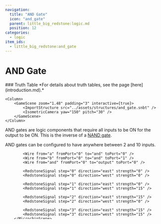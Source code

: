 ```yaml
---
navigation:
  title: "AND Gate"
  icon: "and_gate"
  parent: little_big_redstone:logic.md
  position: 12
categories:
  - logic
item_ids:
  - little_big_redstone:and_gate
---
```


# AND Gate

<FloatingColumn width="100" align="right">
	### Truth Table
	<TruthTable inputs="2">
		<TruthState input="0,0" output="0" />
		<TruthState input="0,1" output="0" />
		<TruthState input="1,0" output="0" />
		<TruthState input="1,1" output="1" />
	</TruthTable>
	*For details about truth tables, see the page [here](introduction.md).*
</FloatingColumn>

<Row>
	<Column>
		<RecipeFor id="and_gate" />
	</Column>

	<Column>
		<GameScene zoom="1.48" padding="3" interactive={true}>
			<ImportStructure src="../assets/structures/and_gate.snbt" />
			<IsometricCamera yaw="150" pitch="30" />
		</GameScene>
	</Column>
</Row>

AND gates are logic components that require all inputs to be ON for the output to be ON. This is the inverse of a
[NAND gate](nand_gate.md).

AND gates can be configured to have anywhere between 2 and 10 inputs.

<Row>
	<Column>
		<MicrochipScene color="red" includeToolbar={true}>
			<Logic name="a" x="0" y="4" type="io" data="{config:{direction:'east'}}" hide={true} />
			<Logic name="b" x="16" y="12" type="io" data="{config:{direction:'west'}}" hide={true} />
			<Logic name="and" x="48" y="8" type="and_gate" />
			<Logic name="output" x="80" y="8" type="io" data="{config:{input:false,signal_strength:15}}" hide={true} />

			<Wire from="a" fromPort="0" to="and" toPort="0" />
			<Wire from="b" fromPort="0" to="and" toPort="1" />
			<Wire from="and" fromPort="0" to="output" toPort="0" />

			<RedstoneSignal step="0" direction="east" strength="0" />
			<RedstoneSignal step="0" direction="west" strength="0" />

			<RedstoneSignal step="1" direction="east" strength="0" />
			<RedstoneSignal step="1" direction="west" strength="15" />

			<RedstoneSignal step="2" direction="east" strength="15" />
			<RedstoneSignal step="2" direction="west" strength="0" />

			<RedstoneSignal step="3" direction="east" strength="15" />
			<RedstoneSignal step="3" direction="west" strength="15" />
		</MicrochipScene>
	</Column>

	<Column>
        <MicrochipScene color="red" includeToolbar={true}>
            <Logic name="a" x="0" y="12" type="io" data="{config:{direction:'north'}}" hide={true} />
            <Logic name="b" x="0" y="20" type="io" data="{config:{direction:'south'}}" hide={true} />
            <Logic name="c" x="0" y="28" type="io" data="{config:{direction:'east'}}" hide={true} />
            <Logic name="d" x="0" y="36" type="io" data="{config:{direction:'west'}}" hide={true} />
            <Logic name="and" x="32" y="16" type="and_gate" data="{config:{input_count:4}}" />
            <Logic name="output" x="64" y="24" type="io" data="{config:{direction:'up',input:false,signal_strength:15}}" hide={true} />

            <Wire from="a" fromPort="0" to="and" toPort="0" />
            <Wire from="b" fromPort="0" to="and" toPort="1" />
            <Wire from="c" fromPort="0" to="and" toPort="2" />
            <Wire from="d" fromPort="0" to="and" toPort="3" />
            <Wire from="and" fromPort="0" to="output" toPort="0" />

            <RedstoneSignal step="0" direction="north" strength="0" />
            <RedstoneSignal step="0" direction="south" strength="0" />
            <RedstoneSignal step="0" direction="east" strength="0" />
            <RedstoneSignal step="0" direction="west" strength="0" />

            <RedstoneSignal step="1" direction="north" strength="15" />
            <RedstoneSignal step="1" direction="south" strength="0" />
            <RedstoneSignal step="1" direction="east" strength="0" />
            <RedstoneSignal step="1" direction="west" strength="0" />

            <RedstoneSignal step="2" direction="north" strength="0" />
            <RedstoneSignal step="2" direction="south" strength="15" />
            <RedstoneSignal step="2" direction="east" strength="0" />
            <RedstoneSignal step="2" direction="west" strength="0" />

            <RedstoneSignal step="3" direction="north" strength="0" />
            <RedstoneSignal step="3" direction="south" strength="0" />
            <RedstoneSignal step="3" direction="east" strength="15" />
            <RedstoneSignal step="3" direction="west" strength="0" />

            <RedstoneSignal step="4" direction="north" strength="0" />
            <RedstoneSignal step="4" direction="south" strength="0" />
            <RedstoneSignal step="4" direction="east" strength="0" />
            <RedstoneSignal step="4" direction="west" strength="15" />

            <RedstoneSignal step="5" direction="north" strength="0" />
            <RedstoneSignal step="5" direction="south" strength="15" />
            <RedstoneSignal step="5" direction="east" strength="0" />
            <RedstoneSignal step="5" direction="west" strength="15" />

            <RedstoneSignal step="6" direction="north" strength="15" />
            <RedstoneSignal step="6" direction="south" strength="0" />
            <RedstoneSignal step="6" direction="east" strength="15" />
            <RedstoneSignal step="6" direction="west" strength="0" />

            <RedstoneSignal step="7" direction="north" strength="15" />
            <RedstoneSignal step="7" direction="south" strength="15" />
            <RedstoneSignal step="7" direction="east" strength="15" />
            <RedstoneSignal step="7" direction="west" strength="15" />
        </MicrochipScene>
    </Column>
</Row>
